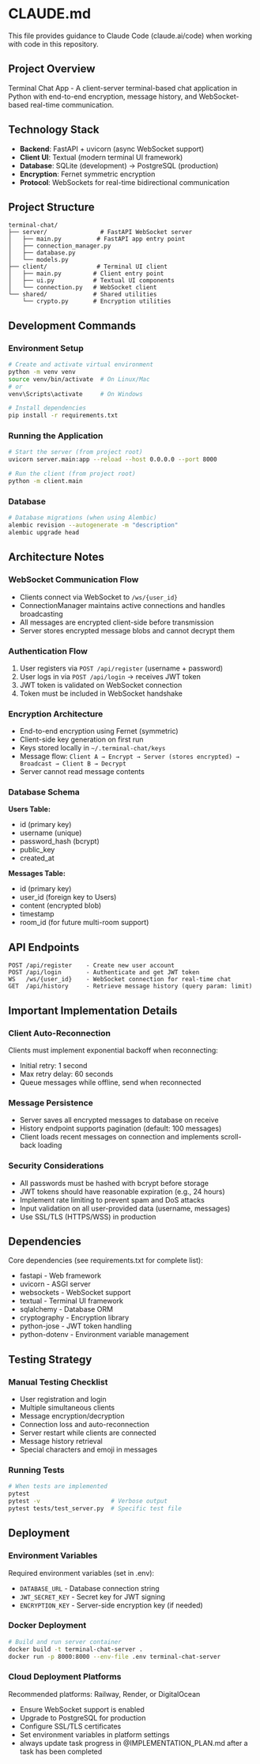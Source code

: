# CLAUDE.md

This file provides guidance to Claude Code (claude.ai/code) when working with code in this repository.

## Project Overview

Terminal Chat App - A client-server terminal-based chat application in Python with end-to-end encryption, message history, and WebSocket-based real-time communication.

## Technology Stack

- **Backend**: FastAPI + uvicorn (async WebSocket support)
- **Client UI**: Textual (modern terminal UI framework)
- **Database**: SQLite (development) → PostgreSQL (production)
- **Encryption**: Fernet symmetric encryption
- **Protocol**: WebSockets for real-time bidirectional communication

## Project Structure

```
terminal-chat/
├── server/               # FastAPI WebSocket server
│   ├── main.py          # FastAPI app entry point
│   ├── connection_manager.py
│   ├── database.py
│   └── models.py
├── client/              # Terminal UI client
│   ├── main.py         # Client entry point
│   ├── ui.py           # Textual UI components
│   └── connection.py   # WebSocket client
└── shared/             # Shared utilities
    └── crypto.py       # Encryption utilities
```

## Development Commands

### Environment Setup
```bash
# Create and activate virtual environment
python -m venv venv
source venv/bin/activate  # On Linux/Mac
# or
venv\Scripts\activate     # On Windows

# Install dependencies
pip install -r requirements.txt
```

### Running the Application
```bash
# Start the server (from project root)
uvicorn server.main:app --reload --host 0.0.0.0 --port 8000

# Run the client (from project root)
python -m client.main
```

### Database
```bash
# Database migrations (when using Alembic)
alembic revision --autogenerate -m "description"
alembic upgrade head
```

## Architecture Notes

### WebSocket Communication Flow
- Clients connect via WebSocket to `/ws/{user_id}`
- ConnectionManager maintains active connections and handles broadcasting
- All messages are encrypted client-side before transmission
- Server stores encrypted message blobs and cannot decrypt them

### Authentication Flow
1. User registers via `POST /api/register` (username + password)
2. User logs in via `POST /api/login` → receives JWT token
3. JWT token is validated on WebSocket connection
4. Token must be included in WebSocket handshake

### Encryption Architecture
- End-to-end encryption using Fernet (symmetric)
- Client-side key generation on first run
- Keys stored locally in `~/.terminal-chat/keys`
- Message flow: `Client A → Encrypt → Server (stores encrypted) → Broadcast → Client B → Decrypt`
- Server cannot read message contents

### Database Schema

**Users Table:**
- id (primary key)
- username (unique)
- password_hash (bcrypt)
- public_key
- created_at

**Messages Table:**
- id (primary key)
- user_id (foreign key to Users)
- content (encrypted blob)
- timestamp
- room_id (for future multi-room support)

## API Endpoints

```
POST /api/register    - Create new user account
POST /api/login       - Authenticate and get JWT token
WS   /ws/{user_id}    - WebSocket connection for real-time chat
GET  /api/history     - Retrieve message history (query param: limit)
```

## Important Implementation Details

### Client Auto-Reconnection
Clients must implement exponential backoff when reconnecting:
- Initial retry: 1 second
- Max retry delay: 60 seconds
- Queue messages while offline, send when reconnected

### Message Persistence
- Server saves all encrypted messages to database on receive
- History endpoint supports pagination (default: 100 messages)
- Client loads recent messages on connection and implements scroll-back loading

### Security Considerations
- All passwords must be hashed with bcrypt before storage
- JWT tokens should have reasonable expiration (e.g., 24 hours)
- Implement rate limiting to prevent spam and DoS attacks
- Input validation on all user-provided data (username, messages)
- Use SSL/TLS (HTTPS/WSS) in production

## Dependencies

Core dependencies (see requirements.txt for complete list):
- fastapi - Web framework
- uvicorn - ASGI server
- websockets - WebSocket support
- textual - Terminal UI framework
- sqlalchemy - Database ORM
- cryptography - Encryption library
- python-jose - JWT token handling
- python-dotenv - Environment variable management

## Testing Strategy

### Manual Testing Checklist
- User registration and login
- Multiple simultaneous clients
- Message encryption/decryption
- Connection loss and auto-reconnection
- Server restart while clients are connected
- Message history retrieval
- Special characters and emoji in messages

### Running Tests
```bash
# When tests are implemented
pytest
pytest -v                    # Verbose output
pytest tests/test_server.py  # Specific test file
```

## Deployment

### Environment Variables
Required environment variables (set in .env):
- `DATABASE_URL` - Database connection string
- `JWT_SECRET_KEY` - Secret key for JWT signing
- `ENCRYPTION_KEY` - Server-side encryption key (if needed)

### Docker Deployment
```bash
# Build and run server container
docker build -t terminal-chat-server .
docker run -p 8000:8000 --env-file .env terminal-chat-server
```

### Cloud Deployment Platforms
Recommended platforms: Railway, Render, or DigitalOcean
- Ensure WebSocket support is enabled
- Upgrade to PostgreSQL for production
- Configure SSL/TLS certificates
- Set environment variables in platform settings
- always update task progress in @IMPLEMENTATION_PLAN.md after a task has been completed